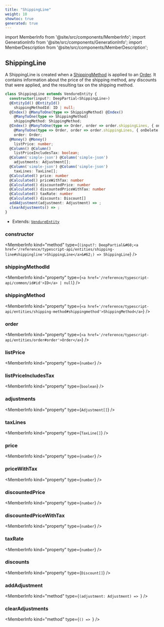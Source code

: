 ```yaml
---
title: "ShippingLine"
weight: 10
showtoc: true
generated: true
---
```

<!-- This file was generated from the Vendure source. Do not modify. Instead, re-run the "docs:build" script -->
import MemberInfo from '@site/src/components/MemberInfo';
import GenerationInfo from '@site/src/components/GenerationInfo';
import MemberDescription from '@site/src/components/MemberDescription';


## ShippingLine

<GenerationInfo sourceFile="packages/core/src/entity/shipping-line/shipping-line.entity.ts" sourceLine="23" packageName="@vendure/core" />

A ShippingLine is created when a <a href='/reference/typescript-api/entities/shipping-method#shippingmethod'>ShippingMethod</a> is applied to an <a href='/reference/typescript-api/entities/order#order'>Order</a>.
It contains information about the price of the shipping method, any discounts that were
applied, and the resulting tax on the shipping method.

```ts title="Signature"
class ShippingLine extends VendureEntity {
  constructor(input?: DeepPartial<ShippingLine>)
  @EntityId() @EntityId()
    shippingMethodId: ID | null;
  @Index() @ManyToOne(type => ShippingMethod) @Index()
    @ManyToOne(type => ShippingMethod)
    shippingMethod: ShippingMethod;
  @Index() @ManyToOne(type => Order, order => order.shippingLines, { onDelete: 'CASCADE' }) @Index()
    @ManyToOne(type => Order, order => order.shippingLines, { onDelete: 'CASCADE' })
    order: Order;
  @Money() @Money()
    listPrice: number;
  @Column() @Column()
    listPriceIncludesTax: boolean;
  @Column('simple-json') @Column('simple-json')
    adjustments: Adjustment[];
  @Column('simple-json') @Column('simple-json')
    taxLines: TaxLine[];
  @Calculated() price: number
  @Calculated() priceWithTax: number
  @Calculated() discountedPrice: number
  @Calculated() discountedPriceWithTax: number
  @Calculated() taxRate: number
  @Calculated() discounts: Discount[]
  addAdjustment(adjustment: Adjustment) => ;
  clearAdjustments() => ;
}
```
* Extends: <code><a href='/reference/typescript-api/entities/vendure-entity#vendureentity'>VendureEntity</a></code>



<div className="members-wrapper">

### constructor

<MemberInfo kind="method" type={`(input?: DeepPartial&#60;<a href='/reference/typescript-api/entities/shipping-line#shippingline'>ShippingLine</a>&#62;) => ShippingLine`}   />


### shippingMethodId

<MemberInfo kind="property" type={`<a href='/reference/typescript-api/common/id#id'>ID</a> | null`}   />


### shippingMethod

<MemberInfo kind="property" type={`<a href='/reference/typescript-api/entities/shipping-method#shippingmethod'>ShippingMethod</a>`}   />


### order

<MemberInfo kind="property" type={`<a href='/reference/typescript-api/entities/order#order'>Order</a>`}   />


### listPrice

<MemberInfo kind="property" type={`number`}   />


### listPriceIncludesTax

<MemberInfo kind="property" type={`boolean`}   />


### adjustments

<MemberInfo kind="property" type={`Adjustment[]`}   />


### taxLines

<MemberInfo kind="property" type={`TaxLine[]`}   />


### price

<MemberInfo kind="property" type={`number`}   />


### priceWithTax

<MemberInfo kind="property" type={`number`}   />


### discountedPrice

<MemberInfo kind="property" type={`number`}   />


### discountedPriceWithTax

<MemberInfo kind="property" type={`number`}   />


### taxRate

<MemberInfo kind="property" type={`number`}   />


### discounts

<MemberInfo kind="property" type={`Discount[]`}   />


### addAdjustment

<MemberInfo kind="method" type={`(adjustment: Adjustment) => `}   />


### clearAdjustments

<MemberInfo kind="method" type={`() => `}   />




</div>
